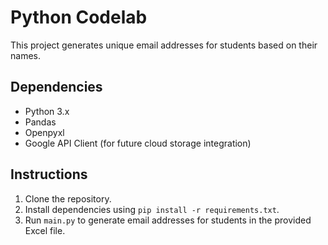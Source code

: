 # Python Codelab

This project generates unique email addresses for students based on their names.

## Dependencies
- Python 3.x
- Pandas
- Openpyxl
- Google API Client (for future cloud storage integration)

## Instructions
1. Clone the repository.
2. Install dependencies using `pip install -r requirements.txt`.
3. Run `main.py` to generate email addresses for students in the provided Excel file.
